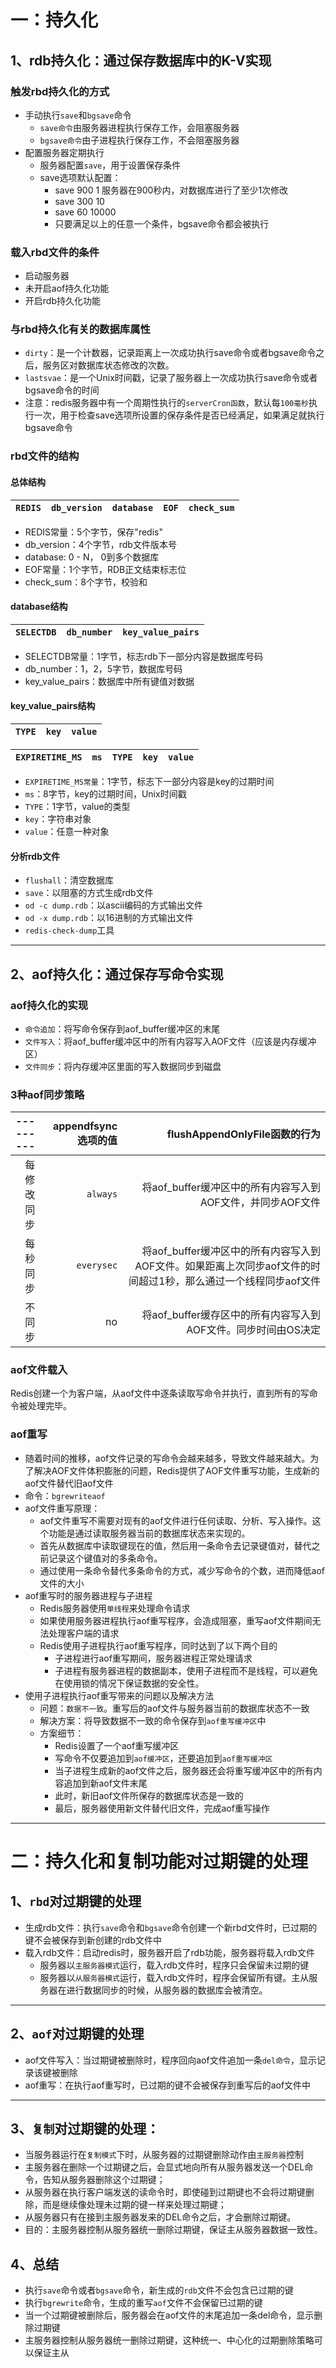 # 一：持久化
## 1、rdb持久化：通过保存数据库中的K-V实现
### 触发rbd持久化的方式
* 手动执行`save`和`bgsave`命令
  * `save命令`由服务器进程执行保存工作，会阻塞服务器
  * `bgsave命令`由子进程执行保存工作，不会阻塞服务器
* 配置服务器定期执行
  * 服务器配置`save`，用于设置保存条件
  * save选项默认配置：
    * save 900  1  服务器在900秒内，对数据库进行了至少1次修改
    * save 300 10
    * save 60 10000
    * 只要满足以上的任意一个条件，bgsave命令都会被执行
### 载入rbd文件的条件
* 启动服务器
* 未开启aof持久化功能
* 开启rdb持久化功能
### 与rbd持久化有关的数据库属性
* `dirty`：是一个计数器，记录距离上一次成功执行save命令或者bgsave命令之后，服务区对数据库状态修改的次数。
* `lastsvae`：是一个Unix时间戳，记录了服务器上一次成功执行save命令或者bgsave命令的时间
* 注意：redis服务器中有一个周期性执行的`serverCron函数`，默认每`100毫秒`执行一次，用于检查save选项所设置的保存条件是否已经满足，如果满足就执行bgsave命令
### rbd文件的结构
#### 总体结构
|`REDIS`|`db_version`|`database`|`EOF`|`check_sum`|
|--------|--------|--------|--------|--------|
* REDIS常量：5个字节，保存"redis"
* db_version：4个字节，rdb文件版本号
* database: 0 - N， 0到多个数据库
* EOF常量：1个字节，RDB正文结束标志位
* check_sum：8个字节，校验和
#### database结构
|`SELECTDB`|`db_number`|`key_value_pairs`|
|--------|--------|--------|
* SELECTDB常量：1字节，标志rdb下一部分内容是数据库号码 
* db_number：1，2，5字节，数据库号码
* key_value_pairs：数据库中所有键值对数据
#### key_value_pairs结构
|`TYPE`|`key`|`value`|
|--------|--------|--------|

|`EXPIRETIME_MS`|`ms`|`TYPE`|`key`|`value`|
|--------|--------|--------|--------|--------|
* `EXPIRETIME_MS常量`：1字节，标志下一部分内容是key的过期时间 
* `ms`：8字节，key的过期时间，Unix时间戳
* `TYPE`：1字节，value的类型
* `key`：字符串对象
* `value`：任意一种对象
#### 分析rdb文件
* `flushall`：清空数据库
* `save`：以阻塞的方式生成rdb文件
* `od -c dump.rdb`：以ascii编码的方式输出文件
* `od -x dump.rdb`：以16进制的方式输出文件
* `redis-check-dump`工具
---
## 2、aof持久化：通过保存写命令实现
### aof持久化的实现
* `命令追加`：将写命令保存到aof_buffer缓冲区的末尾
* `文件写入`：将aof_buffer缓冲区中的所有内容写入AOF文件（应该是内存缓冲区）
* `文件同步`：将内存缓冲区里面的写入数据同步到磁盘
### 3种aof同步策略
| --------- | appendfsync选项的值  | flushAppendOnlyFile函数的行为 |
| ---: | ---: | ---: |
| 每修改同步 | `always` | 将aof_buffer缓冲区中的所有内容写入到AOF文件，并同步AOF文件|
| 每秒同步 | `everysec` | 将aof_buffer缓冲区中的所有内容写入到AOF文件。如果距离上次同步aof文件的时间超过1秒，那么通过一个线程同步aof文件|
| 不同步 | no | 将aof_buffer缓存区中的所有内容写入到AOF文件。同步时间由OS决定|
### aof文件载入
Redis创建一个为客户端，从aof文件中逐条读取写命令并执行，直到所有的写命令被处理完毕。
### aof重写
* 随着时间的推移，aof文件记录的写命令会越来越多，导致文件越来越大。为了解决AOF文件体积膨胀的问题，Redis提供了AOF文件重写功能，生成新的aof文件替代旧aof文件
* 命令：`bgrewriteaof`
* aof文件重写原理：
  * aof文件重写不需要对现有的aof文件进行任何读取、分析、写入操作。这个功能是通过读取服务器当前的数据库状态来实现的。
  * 首先从数据库中读取键现在的值，然后用一条命令去记录键值对，替代之前记录这个键值对的多条命令。
  * 通过使用一条命令替代多条命令的方式，减少写命令的个数，进而降低aof文件的大小
* aof重写时的服务器进程与子进程
  * Redis服务器使用`单线程`来处理命令请求
  * 如果使用服务器进程执行aof重写程序，会造成阻塞，重写aof文件期间无法处理客户端的请求
  * Redis使用子进程执行aof重写程序，同时达到了以下两个目的
    * 子进程进行aof重写期间，服务器进程正常处理请求
    * 子进程有服务器进程的数据副本，使用子进程而不是线程，可以避免在使用锁的情况下保证数据的安全性。
* 使用子进程执行aof重写带来的问题以及解决方法
  * 问题：`数据不一致`。重写后的aof文件与服务器当前的数据库状态不一致
  * 解决方案：将导致数据不一致的命令保存到`aof重写缓冲区`中
  * 方案细节：
    * Redis设置了一个aof重写缓冲区
    * 写命令不仅要追加到`aof缓冲区`，还要追加到`aof重写缓冲区`
    * 当子进程生成新的aof文件之后，服务器还会将重写缓冲区中的所有内容追加到新aof文件末尾
    * 此时，新旧aof文件所保存的数据库状态是一致的
    * 最后，服务器使用新文件替代旧文件，完成aof重写操作
---
# 二：持久化和复制功能对过期键的处理
## 1、`rbd`对过期键的处理
* 生成rdb文件：执行`save`命令和`bgsave`命令创建一个新rbd文件时，已过期的键不会被保存到新创建的rdb文件中
* 载入rdb文件：启动redis时，服务器开启了rdb功能，服务器将载入rdb文件
    * 服务器以`主服务器模式`运行，载入rdb文件时，程序只会保留未过期的键
    * 服务器以`从服务器模式`运行，载入rdb文件时，程序会保留所有键。主从服务器在进行数据同步的时候，从服务器的数据库会被清空。
---
## 2、`aof`对过期键的处理
* aof文件写入：当过期键被删除时，程序回向aof文件追加一条`del命令`，显示记录该键被删除
* aof重写：在执行aof重写时，已过期的键不会被保存到重写后的aof文件中
---
## 3、`复制`对过期键的处理：
* 当服务器运行在`复制模式`下时，从服务器的过期键删除动作由`主服务器`控制
* 主服务器在删除一个过期键之后，会显式地向所有从服务器发送一个DEL命令，告知从服务器删除这个过期键；
* 从服务器在执行客户端发送的读命令时，即使碰到过期键也不会将过期键删除，而是继续像处理未过期的键一样来处理过期键；
* 从服务器只有在接到主服务器发来的DEL命令之后，才会删除过期键。
* 目的：主服务器控制从服务器统一删除过期键，保证主从服务器数据一致性。
## 4、总结
* 执行`save`命令或者`bgsave`命令，新生成的`rdb`文件不会包含已过期的键
* 执行`bgrewrite`命令，生成的重写`aof`文件不会保留已过期的键
* 当一个过期键被删除后，服务器会在aof文件的末尾追加一条del命令，显示删除过期键
* 主服务器控制从服务器统一删除过期键，这种统一、中心化的过期删除策略可以保证主从
